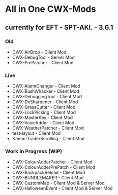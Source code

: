 # All in One CWX-Mods
## currently for EFT - SPT-AKI. - 3.6.1

### Old
- CWX-AirDrop - Client Mod
- CWX-DebugTool - Server Mod
- CWX-PrePatcher - Client Mod

### Live
- CWX-AlarmChanger - Client Mod
- CWX-BushWhacker - Client Mod
- CWX-DebuggingTool - Client Mod
- CWX-DeSharpener - Client Mod
- CWX-GrassCutter - Client Mod
- CWX-LockPicking - Client Mod
- CWX-MasterKey - Client Mod
- CWX-VoiceAdder - Client Mod
- CWX-WeatherPatcher - Client Mod
- test-layout - Client Mod
- Kaeno-TraderScrolling - Client Mod

### Work in Progress (WIP)
- CWX-ColourAdderPatcher - Client Mod
- CWX-ColourAdderPrePatch - Client Mod
- CWX-BackpackReload - Client Mod
- CWX-BUNDLEMAKER - Client Mod
- CWX-CustomMap - Client Mod & Server Mod
- CWX-HalloweenEvent - Client Mod & Server Mod